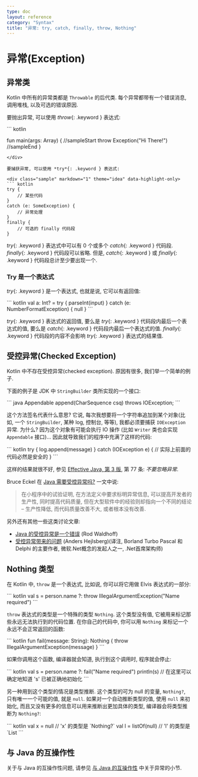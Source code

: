```yaml
---
type: doc
layout: reference
category: "Syntax"
title: "异常: try, catch, finally, throw, Nothing"
---
```


# 异常(Exception)

## 异常类

Kotlin 中所有的异常类都是 `Throwable` 的后代类.
每个异常都带有一个错误消息, 调用堆栈, 以及可选的错误原因.

要抛出异常, 可以使用 *throw*{: .keyword } 表达式:

<div class="sample" markdown="1" theme="idea">
``` kotlin

fun main(args: Array<String>) {
//sampleStart
    throw Exception("Hi There!")
//sampleEnd
}
```
</div>

要捕获异常, 可以使用 *try*{: .keyword } 表达式:

<div class="sample" markdown="1" theme="idea" data-highlight-only>
``` kotlin
try {
    // 某些代码
}
catch (e: SomeException) {
    // 异常处理
}
finally {
    // 可选的 finally 代码段
}
```
</div>

*try*{: .keyword } 表达式中可以有 0 个或多个 *catch*{: .keyword } 代码段. *finally*{: .keyword } 代码段可以省略.
但是, *catch*{: .keyword } 或 *finally*{: .keyword } 代码段总计至少要出现一个.

### Try 是一个表达式

*try*{: .keyword } 是一个表达式, 也就是说, 它可以有返回值:

<div class="sample" markdown="1" theme="idea" data-highlight-only>
``` kotlin
val a: Int? = try { parseInt(input) } catch (e: NumberFormatException) { null }
```
</div>

*try*{: .keyword } 表达式的返回值, 要么是 *try*{: .keyword } 代码段内最后一个表达式的值, 要么是 *catch*{: .keyword } 代码段内最后一个表达式的值.
*finally*{: .keyword } 代码段的内容不会影响 *try*{: .keyword } 表达式的结果值.

## 受控异常(Checked Exception)

Kotlin 中不存在受控异常(checked exception). 原因有很多, 我们举一个简单的例子.

下面的例子是 JDK 中 `StringBuilder` 类所实现的一个接口:

<div class="sample" markdown="1" theme="idea" data-highlight-only>
``` java
Appendable append(CharSequence csq) throws IOException;
```
</div>

这个方法签名代表什么意思? 它说, 每次我想要将一个字符串追加到某个对象(比如, 一个 `StringBuilder`, 某种 log, 控制台, 等等), 我都必须要捕获 `IOException` 异常. 为什么? 因为这个对象有可能会执行 IO 操作 (比如 `Writer` 类也会实现 `Appendable` 接口)...
因此就导致我们的程序中充满了这样的代码:

<div class="sample" markdown="1" theme="idea" data-highlight-only>
``` kotlin
try {
    log.append(message)
}
catch (IOException e) {
    // 实际上前面的代码必然是安全的
}
```
</div>

这样的结果就很不好, 参见 [Effective Java, 第 3 版](http://www.oracle.com/technetwork/java/effectivejava-136174.html), 第 77 条: *不要忽略异常*.

Bruce Eckel 在 [Java 需要受控异常吗?](http://www.mindview.net/Etc/Discussions/CheckedExceptions) 一文中说:

> 在小程序中的试验证明, 在方法定义中要求标明异常信息, 可以提高开发者的生产性, 同时提高代码质量, 但在大型软件中的经验则却指向一个不同的结论 – 生产性降低, 而代码质量改善不大, 或者根本没有改善.

另外还有其他一些这类讨论文章:

* [Java 的受控异常是一个错误](http://radio-weblogs.com/0122027/stories/2003/04/01/JavasCheckedExceptionsWereAMistake.html) (Rod Waldhoff)
* [受控异常带来的问题](http://www.artima.com/intv/handcuffs.html) (Anders Hejlsberg)(译注, Borland Turbo Pascal 和 Delphi 的主要作者, 微软.Net概念的发起人之一, .Net首席架构师)

## Nothing 类型

在 Kotlin 中, `throw` 是一个表达式, 比如说, 你可以将它用做 Elvis 表达式的一部分:

<div class="sample" markdown="1" theme="idea" data-highlight-only>
``` kotlin
val s = person.name ?: throw IllegalArgumentException("Name required")
```
</div>

`throw` 表达式的类型是一个特殊的类型 `Nothing`.
这个类型没有值, 它被用来标记那些永远无法执行到的代码位置.
在你自己的代码中, 你可以用 `Nothing` 来标记一个永远不会正常返回的函数:

<div class="sample" markdown="1" theme="idea" data-highlight-only>
``` kotlin
fun fail(message: String): Nothing {
    throw IllegalArgumentException(message)
}
```
</div>

如果你调用这个函数, 编译器就会知道, 执行到这个调用时, 程序就会停止:

<div class="sample" markdown="1" theme="idea" data-highlight-only>
``` kotlin
val s = person.name ?: fail("Name required")
println(s)     // 在这里可以确定地知道 's' 已被正确地初始化
```
</div>

另一种用到这个类型的情况是类型推断. 这个类型的可为 null 的变量, `Nothing?`, 只有唯一一个可能的值, 就是 `null`.
如果对一个自动推断类型的值, 使用 `null` 来初始化, 而且又没有更多的信息可以用来推断出更加具体的类型, 编译器会将类型推断为 `Nothing?`:

<div class="sample" markdown="1" theme="idea" data-highlight-only>
``` kotlin
val x = null           // 'x' 的类型是 `Nothing?`
val l = listOf(null)   // 'l' 的类型是 `List<Nothing?>
```
</div>

## 与 Java 的互操作性

关于与 Java 的互操作性问题, 请参见 [与 Java 的互操作性](java-interop.html) 中关于异常的小节.
